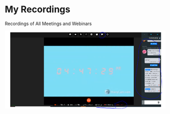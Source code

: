 # My Recordings

Recordings of All Meetings and Webinars

![](../../.gitbook/assets/image%20%28217%29.png)


